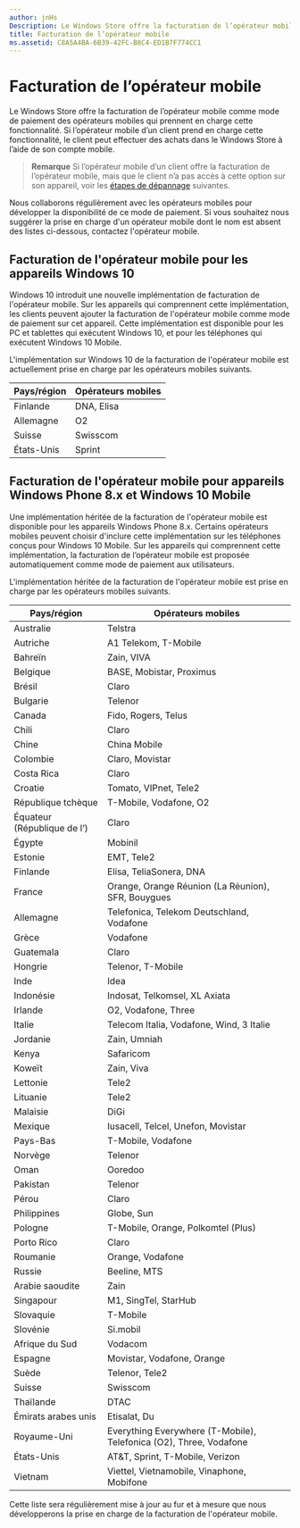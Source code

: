```yaml
---
author: jnHs
Description: Le Windows Store offre la facturation de l’opérateur mobile comme mode de paiement des opérateurs mobiles qui prennent en charge cette fonctionnalité.
title: Facturation de l’opérateur mobile
ms.assetid: C8A5A4BA-6B39-42FC-B8C4-ED1B7F774CC1
---
```


# Facturation de l’opérateur mobile


Le Windows Store offre la facturation de l’opérateur mobile comme mode de paiement des opérateurs mobiles qui prennent en charge cette fonctionnalité. Si l’opérateur mobile d’un client prend en charge cette fonctionnalité, le client peut effectuer des achats dans le Windows Store à l’aide de son compte mobile.

> **Remarque** Si l’opérateur mobile d’un client offre la facturation de l’opérateur mobile, mais que le client n’a pas accès à cette option sur son appareil, voir les [étapes de dépannage](http://go.microsoft.com/fwlink/p/?LinkId=523993) suivantes.

 

Nous collaborons régulièrement avec les opérateurs mobiles pour développer la disponibilité de ce mode de paiement. Si vous souhaitez nous suggérer la prise en charge d'un opérateur mobile dont le nom est absent des listes ci-dessous, contactez l'opérateur mobile.

## Facturation de l'opérateur mobile pour les appareils Windows 10


Windows 10 introduit une nouvelle implémentation de facturation de l'opérateur mobile. Sur les appareils qui comprennent cette implémentation, les clients peuvent ajouter la facturation de l'opérateur mobile comme mode de paiement sur cet appareil. Cette implémentation est disponible pour les PC et tablettes qui exécutent Windows 10, et pour les téléphones qui exécutent Windows 10 Mobile.

L'implémentation sur Windows 10 de la facturation de l'opérateur mobile est actuellement prise en charge par les opérateurs mobiles suivants.

| Pays/région | Opérateurs mobiles |
|----------------|------------------|
| Finlande        | DNA, Elisa       |
| Allemagne        | O2               |
| Suisse    | Swisscom         |
| États-Unis  | Sprint           |

 

## Facturation de l'opérateur mobile pour appareils Windows Phone 8.x et Windows 10 Mobile


Une implémentation héritée de la facturation de l'opérateur mobile est disponible pour les appareils Windows Phone 8.x. Certains opérateurs mobiles peuvent choisir d'inclure cette implémentation sur les téléphones conçus pour Windows 10 Mobile. Sur les appareils qui comprennent cette implémentation, la facturation de l’opérateur mobile est proposée automatiquement comme mode de paiement aux utilisateurs.

L'implémentation héritée de la facturation de l'opérateur mobile est prise en charge par les opérateurs mobiles suivants.

| Pays/région       | Opérateurs mobiles                                                   |
|----------------------|--------------------------------------------------------------------|
| Australie            | Telstra                                                            |
| Autriche              | A1 Telekom, T-Mobile                                               |
| Bahreïn              | Zain, VIVA                                                         |
| Belgique              | BASE, Mobistar, Proximus                                                     |
| Brésil               | Claro                                                              |
| Bulgarie             | Telenor                                                            |
| Canada               | Fido, Rogers, Telus                                                |
| Chili                | Claro                                                              |
| Chine                | China Mobile                                                       |
| Colombie             | Claro, Movistar                                                    |
| Costa Rica           | Claro                                                              |
| Croatie              | Tomato, VIPnet, Tele2                                              |
| République tchèque       | T-Mobile, Vodafone, O2                                             |
| Équateur (République de l’)              | Claro                                                              |
| Égypte                | Mobinil                                                            |
| Estonie              | EMT, Tele2                                                         |
| Finlande              | Elisa, TeliaSonera, DNA                                            |
| France               | Orange, Orange Réunion (La Réunion), SFR, Bouygues                 |
| Allemagne              | Telefonica, Telekom Deutschland, Vodafone                          |
| Grèce               | Vodafone                                                           |
| Guatemala            | Claro                                                              |
| Hongrie              | Telenor, T-Mobile                                                  |
| Inde                | Idea                                                               |
| Indonésie            | Indosat, Telkomsel, XL Axiata                                |
| Irlande              | O2, Vodafone, Three                                                      |
| Italie                | Telecom Italia, Vodafone, Wind, 3 Italie                           |
| Jordanie               | Zain, Umniah                                                       |
| Kenya                | Safaricom                                                          |
| Koweït               | Zain, Viva                                                         |
| Lettonie               | Tele2                                                              |
| Lituanie            | Tele2                                                              |
| Malaisie             | DiGi                                                               |
| Mexique               | Iusacell, Telcel, Unefon, Movistar                                 |
| Pays-Bas          | T-Mobile, Vodafone                                                 |
| Norvège               | Telenor                                                            |
| Oman                 | Ooredoo                                                            |
| Pakistan             | Telenor                                                            |
| Pérou                 | Claro                                                              |
| Philippines          | Globe, Sun                                                         |
| Pologne               | T-Mobile, Orange, Polkomtel (Plus)                                 |
| Porto Rico          | Claro                                                              |
| Roumanie              | Orange, Vodafone                                                   |
| Russie               | Beeline, MTS                                                          |
| Arabie saoudite         | Zain                                                               |
| Singapour            | M1, SingTel, StarHub                                               |
| Slovaquie             | T-Mobile                                                           |
| Slovénie             | Si.mobil                                                           |
| Afrique du Sud         | Vodacom                                                            |
| Espagne                | Movistar, Vodafone, Orange                                         |
| Suède               | Telenor, Tele2                                                     |
| Suisse          | Swisscom                                                           |
| Thaïlande             | DTAC                                                               |
| Émirats arabes unis | Etisalat, Du                                                       |
| Royaume-Uni       | Everything Everywhere (T-Mobile), Telefonica (O2), Three, Vodafone |
| États-Unis        | AT&amp;T, Sprint, T-Mobile, Verizon                                    |
| Vietnam              | Viettel, Vietnamobile, Vinaphone, Mobifone                         |

 

Cette liste sera régulièrement mise à jour au fur et à mesure que nous développerons la prise en charge de la facturation de l'opérateur mobile.

 

 






<!--HONumber=May16_HO2-->


